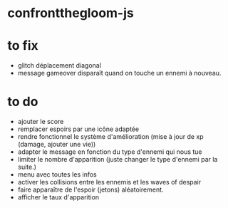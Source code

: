 # confrontthegloom-js

# to fix

- glitch déplacement diagonal
- message gameover disparaît quand on touche un ennemi à nouveau.

# to do

- ajouter le score
- remplacer espoirs par une icône adaptée
- rendre fonctionnel le système d'amélioration (mise à jour de xp (damage, ajouter une vie))
- adapter le message en fonction du type d'ennemi qui nous tue
- limiter le nombre d'apparition (juste changer le type d'ennemi par la suite.)
- menu avec toutes les infos
- activer les collisions entre les ennemis et les waves of despair
- faire apparaître de l'espoir (jetons) aléatoirement.
- afficher le taux d'apparition
